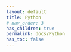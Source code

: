 ```yaml
---
layout: default
title: Python
# nav_order: 3
has_children: true
permalink: docs/Python
has_toc: false
---
```


